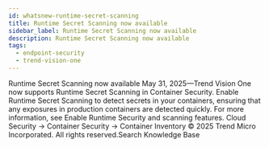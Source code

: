 ```yaml
---
id: whatsnew-runtime-secret-scanning
title: Runtime Secret Scanning now available
sidebar_label: Runtime Secret Scanning now available
description: Runtime Secret Scanning now available
tags:
  - endpoint-security
  - trend-vision-one
---
```


 Runtime Secret Scanning now available May 31, 2025—Trend Vision One now supports Runtime Secret Scanning in Container Security. Enable Runtime Secret Scanning to detect secrets in your containers, ensuring that any exposures in production containers are detected quickly. For more information, see Enable Runtime Security and scanning features. Cloud Security → Container Security → Container Inventory © 2025 Trend Micro Incorporated. All rights reserved.Search Knowledge Base